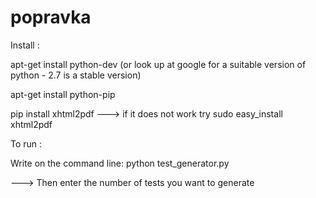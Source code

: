 popravka
========
Install :

apt-get install python-dev (or look up at google for a suitable version of python - 2.7 is a stable version)

apt-get install python-pip

pip install xhtml2pdf ---> if it does not work try sudo easy_install xhtml2pdf

To run :

Write on the command line:
	python test_generator.py

---> Then enter the number of tests you want to generate

